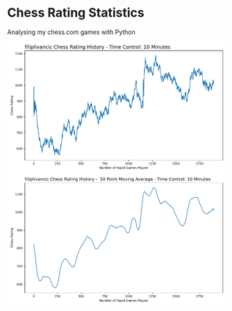 # Chess Rating Statistics
Analysing my chess.com games with Python
<p align = center>
<img src="https://github.com/Filpill/chess_analysis/blob/main/pictures/rating_hist.png" alt="drawing" width="650"/> 
<img src="https://github.com/Filpill/chess_analysis/blob/main/pictures/rating_hist_avg.png" alt="drawing" width="650"/>
</p>
